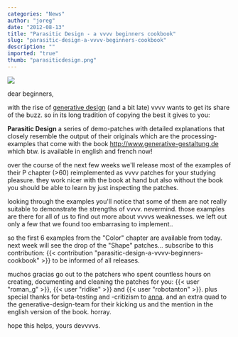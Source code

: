 ```yaml
---
categories: "News"
author: "joreg"
date: "2012-08-13"
title: "Parasitic Design - a vvvv beginners cookbook"
slug: "parasitic-design-a-vvvv-beginners-cookbook"
description: ""
imported: "true"
thumb: "parasiticdesign.png"
---
```



![](parasiticdesign.png) 

dear beginners,

with the rise of [generative design](http://en.wikipedia.org/wiki/Generative_Design) (and a bit late) vvvv wants to get its share of the buzz. so in its long tradition of copying the best it gives to you:

**Parasitic Design** a series of demo-patches with detailed explanations that closely resemble the output of their originals which are the processing-examples that come with the book
 <http://www.generative-gestaltung.de> 
which btw. is available in english and french now!

over the course of the next few weeks we'll release most of the examples of their P chapter (>60) reimplemented as vvvv patches for your studying pleasure. they work nicer with the book at hand but also without the book you should be able to learn by just inspecting the patches.

looking through the examples you'll notice that some of them are not really suitable to demonstrate the strengths of vvvv. nevermind. those examples are there for all of us to find out more about vvvvs weaknesses. we left out only a few that we found too embarrasing to implement..

so the first 6 examples from the "Color" chapter are available from today. next week will see the drop of the "Shape" patches... subscribe to this contribution:
{{< contribution "parasitic-design-a-vvvv-beginners-cookbook" >}}
to be informed of all releases.

muchos gracias go out to the patchers who spent countless hours on creating, documenting and cleaning the patches for you: {{< user "roman_g" >}}, {{< user "ridike" >}} and {{< user "robotanton" >}}. plus special thanks for beta-testing and -critizism to [anna](http://www.kingkasimir.de/). and an extra quad to the generative-design-team for their kicking us and the mention in the english version of the book. horray. 

hope this helps,
yours devvvvs.